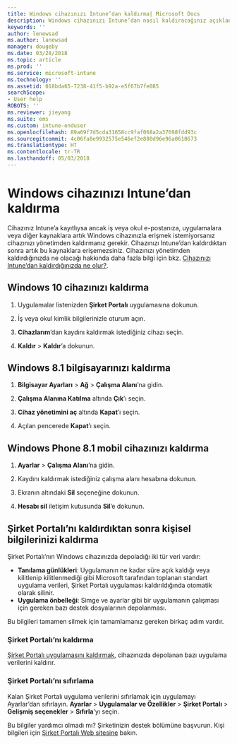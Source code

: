 ```yaml
---
title: Windows cihazınızı Intune’dan kaldırma| Microsoft Docs
description: Windows cihazınızı Intune’dan nasıl kaldıracağınız açıklanır
keywords: ''
author: lenewsad
ms.author: lanewsad
manager: dougeby
ms.date: 03/28/2018
ms.topic: article
ms.prod: ''
ms.service: microsoft-intune
ms.technology: ''
ms.assetid: 018bda65-7238-41f5-b92a-e5f67b7fe085
searchScope:
- User help
ROBOTS: ''
ms.reviewer: jieyang
ms.suite: ems
ms.custom: intune-enduser
ms.openlocfilehash: 89a69f7d5cda31658cc9faf068a2a37698fdd93c
ms.sourcegitcommit: 4c06fa8e9932575e546ef2e880d96e96a0618673
ms.translationtype: HT
ms.contentlocale: tr-TR
ms.lasthandoff: 05/03/2018
---
```

# <a name="remove-your-windows-device-from-intune"></a>Windows cihazınızı Intune’dan kaldırma

Cihazınız Intune’a kayıtlıysa ancak iş veya okul e-postanıza, uygulamalara veya diğer kaynaklara artık Windows cihazınızla erişmek istemiyorsanız cihazınızı yönetimden kaldırmanız gerekir. Cihazınızı Intune’dan kaldırdıktan sonra artık bu kaynaklara erişemezsiniz. Cihazınızı yönetimden kaldırdığınızda ne olacağı hakkında daha fazla bilgi için bkz. [Cihazınızı Intune’dan kaldırdığınızda ne olur?](what-happens-if-you-unenroll-your-device-from-intune-windows.md).

## <a name="remove-your-windows-10-device"></a>Windows 10 cihazınızı kaldırma

1.  Uygulamalar listenizden **Şirket Portalı** uygulamasına dokunun.

2.  İş veya okul kimlik bilgilerinizle oturum açın.

3.  **Cihazlarım**’dan kaydını kaldırmak istediğiniz cihazı seçin.

4.  **Kaldır** &gt; **Kaldır**’a dokunun.

## <a name="remove-your-windows-81-computer"></a>Windows 8.1 bilgisayarınızı kaldırma

1.  **Bilgisayar Ayarları** &gt; **Ağ** &gt; **Çalışma Alanı**’na gidin.

2.  **Çalışma Alanına Katılma** altında **Çık**’ı seçin.

3.  **Cihaz yönetimini aç** altında **Kapat**’ı seçin.

4.  Açılan pencerede **Kapat**’ı seçin.

## <a name="remove-your-windows-phone-81-mobile-device"></a>Windows Phone 8.1 mobil cihazınızı kaldırma

1.  **Ayarlar** &gt; **Çalışma Alanı**’na gidin.

2.  Kaydını kaldırmak istediğiniz çalışma alanı hesabına dokunun.

3.  Ekranın altındaki **Sil** seçeneğine dokunun.

4.  **Hesabı sil** iletişim kutusunda **Sil**’e dokunun.

## <a name="removing-your-personal-information-after-removing-the-company-portal"></a>Şirket Portalı’nı kaldırdıktan sonra kişisel bilgilerinizi kaldırma

Şirket Portalı’nın Windows cihazınızda depoladığı iki tür veri vardır:

-   **Tanılama günlükleri**: Uygulamanın ne kadar süre açık kaldığı veya kilitlenip kilitlenmediği gibi Microsoft tarafından toplanan standart uygulama verileri, Şirket Portalı uygulaması kaldırıldığında otomatik olarak silinir.
-   **Uygulama önbelleği**: Simge ve ayarlar gibi bir uygulamanın çalışması için gereken bazı destek dosyalarının depolanması.

Bu bilgileri tamamen silmek için tamamlamanız gereken birkaç adım vardır.

### <a name="uninstall-the-company-portal"></a>Şirket Portalı’nı kaldırma  

[Şirket Portalı uygulamasını kaldırmak](https://support.microsoft.com/help/4028003/windows-10-uninstall-apps-and-programs), cihazınızda depolanan bazı uygulama verilerini kaldırır.  

### <a name="reset-the-company-portal"></a>Şirket Portalı’nı sıfırlama

Kalan Şirket Portalı uygulama verilerini sıfırlamak için uygulamayı Ayarlar’dan sıfırlayın. **Ayarlar** > **Uygulamalar ve Özellikler** > **Şirket Portalı** > **Gelişmiş seçenekler** > **Sıfırla**’yı seçin.

Bu bilgiler yardımcı olmadı mı? Şirketinizin destek bölümüne başvurun. Kişi bilgileri için [Şirket Portalı Web sitesine](https://portal.manage.microsoft.com#HelpDeskDialog) bakın.
